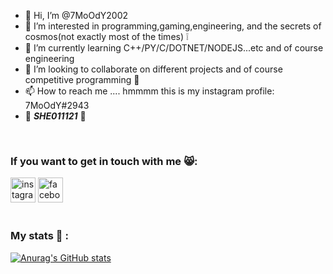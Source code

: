- 👋 Hi, I’m @7MoOdY2002
- 👀 I’m interested in programming,gaming,engineering, and the secrets of cosmos(not exactly most of the times) ❕
- 🌱 I’m currently learning C++/PY/C/DOTNET/NODEJS...etc and of course engineering
- 💞️ I’m looking to collaborate on different projects and of course competitive programming 🧠
- 📫 How to reach me .... hmmmm this is my instagram profile: 7MoOdY#2943
- :smiling_face_with_three_hearts:	***SHE011121***	:sparkling_heart:
</br>

### If you want to get in touch with me 😸:

[<img src='https://cdn.jsdelivr.net/npm/simple-icons@3.0.1/icons/instagram.svg' alt='instagram' height='40'>](https://www.instagram.com/alex_ionut_0111/)  [<img src='https://cdn.jsdelivr.net/npm/simple-icons@3.0.1/icons/facebook.svg' alt='facebook' height='40'>](https://www.facebook.com/ionut221)  
</br>
### My stats 💙 :
[![Anurag's GitHub stats](https://github-readme-stats.vercel.app/api?username=7MoOdY2002&show_icons=true&theme=tokyonight)](https://github.com/7MoOdY2002/github-readme-stats)
<!---
7MoOdY2002/7MoOdY2002 is a ✨ special ✨ repository because its `README.md` (this file) appears on your GitHub profile.
You can click the Preview link to take a look at your changes.
--->
